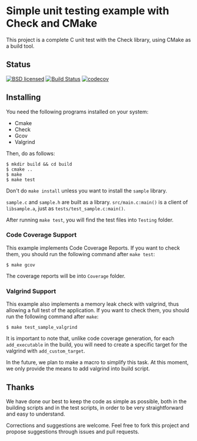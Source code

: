 # Simple unit testing example with Check and CMake

This project is a complete C unit test with the Check library, using CMake as
a build tool.

## Status

[![BSD licensed](https://img.shields.io/github/license/vndmtrx/check-cmake-example.svg)](https://github.com/vndmtrx/check-cmake-example/blob/master/LICENSE)
[![Build Status](https://travis-ci.org/vndmtrx/check-cmake-example.svg?branch=master)](https://travis-ci.org/vndmtrx/check-cmake-example)
[![codecov](https://img.shields.io/codecov/c/github/vndmtrx/check-cmake-example.svg)](https://codecov.io/gh/vndmtrx/check-cmake-example)

## Installing

You need the following programs installed on your system:
- Cmake
- Check
- Gcov
- Valgrind

Then, do as follows:

```
$ mkdir build && cd build
$ cmake ..
$ make
$ make test
```

Don't do `make install` unless you want to install the `sample` library.

`sample.c` and `sample.h` are built as a library. `src/main.c:main()` is a
client of `libsample.a`, just as `tests/test_sample.c:main()`.

After running `make test`, you will find the test files into `Testing` folder.

### Code Coverage Support

This example implements Code Coverage Reports. If you want to check them, you
should run the following command after `make test`:

```
$ make gcov
```

The coverage reports will be into `Coverage` folder.

### Valgrind Support

This example also implements a memory leak check with valgrind, thus allowing
a full test of the application. If you want to check them, you
should run the following command after `make`:

```
$ make test_sample_valgrind
```

It is important to note that, unlike code coverage generation, for each
`add_executable` in the build, you will need to create a specific target for the
valgrind with `add_custom_target`.

In the future, we plan to make a macro to simplify this task. At this moment, we
only provide the means to add valgrind into build script.

## Thanks

We have done our best to keep the code as simple as possible, both in the
building scripts and in the test scripts, in order to be very straightforward
and easy to understand.

Corrections and suggestions are welcome. Feel free to fork this project and
propose suggestions through issues and pull requests.
